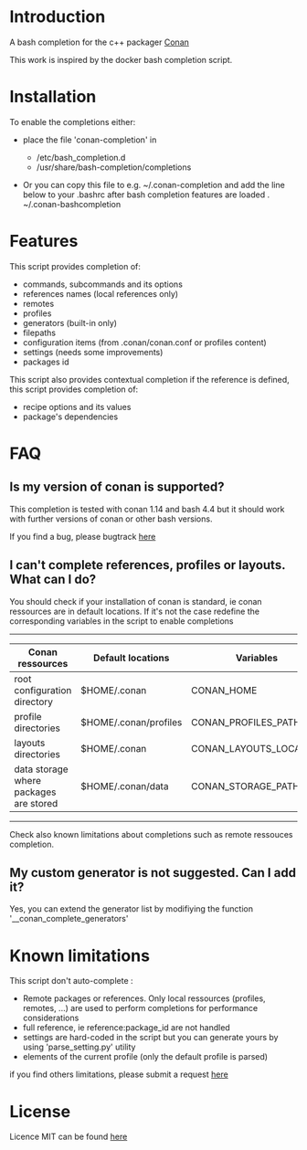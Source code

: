 # Introduction

A bash completion for the c++ packager [Conan](https://github.com/conan-io/conan)

This work is inspired by the docker bash completion script.

# Installation

To enable the completions either:
* place the file 'conan-completion' in 
    * /etc/bash_completion.d
    * /usr/share/bash-completion/completions

* Or you can copy this file to e.g. ~/.conan-completion and add the line
below to your .bashrc after bash completion features are loaded
. ~/.conan-bashcompletion

# Features

This script provides completion of:
  * commands, subcommands and its options
  * references names (local references only)
  * remotes 
  * profiles 
  * generators (built-in only)
  * filepaths
  * configuration items (from .conan/conan.conf or profiles content)
  * settings (needs some improvements)
  * packages id


This script also provides contextual completion
if the reference is defined, this script provides completion of:
  - recipe options and its values
  - package's dependencies 

# FAQ

## Is my version of conan is supported?

  This completion is tested with conan 1.14 and bash 4.4 but it should work with further versions of conan 
  or other bash versions.

  If you find a bug, please bugtrack [here](https://gitlab.com/akim.saidani/conan-bashcompletion/issues)
  

## I can't complete references, profiles or layouts. What can I do?

You should check if your installation of conan is standard, ie conan ressources are in default locations. 
If it's not the case redefine the corresponding variables in the script to enable completions

   ----------------------------------------------------------------------------------------------------------------------
   |  Conan ressources                                 |  Default locations         | Variables                         | 
   |---------------------------------------------------|----------------------------|-----------------------------------|
   |  root configuration directory                     |  $HOME/.conan              |  CONAN_HOME                       |
   |  profile directories                              |  $HOME/.conan/profiles     |  CONAN_PROFILES_PATH              |
   |  layouts directories                              |  $HOME/.conan              |  CONAN_LAYOUTS_LOCATION           |
   |  data storage where packages are stored           |  $HOME/.conan/data         |  CONAN_STORAGE_PATH               |
   ----------------------------------------------------------------------------------------------------------------------

Check also known limitations about completions such as remote ressouces completion.

## My custom generator is not suggested. Can I add it?

 Yes, you can extend the generator list by modifiying the function  '__conan_complete_generators'

# Known limitations

This script don't auto-complete : 
 * Remote packages or references. Only local ressources (profiles, remotes, ...) are used to perform completions for performance considerations 
 * full reference, ie reference:package_id are not handled
 * settings are hard-coded in the script but you can generate yours by using 'parse_setting.py' utility
 * elements of the current profile (only the default profile is parsed)
 
 if you find others limitations, please submit a request [here](https://gitlab.com/akim.saidani/conan-bashcompletion/issues)

# License

Licence MIT can be found [here](LICENSE.md)